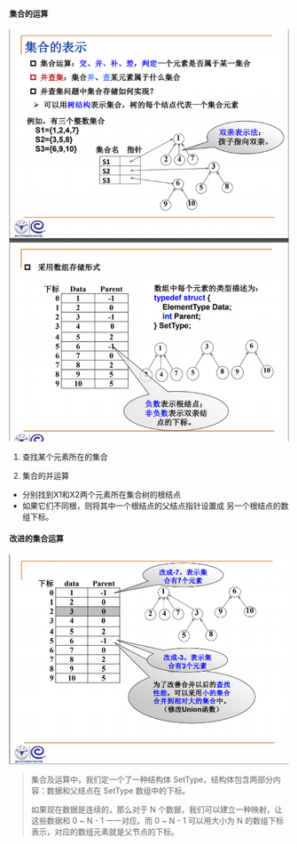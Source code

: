 #### 集合的运算

![](./set1.png)

1. 查找某个元素所在的集合

2. 集合的并运算
- 分别找到X1和X2两个元素所在集合树的根结点 
- 如果它们不同根，则将其中一个根结点的父结点指针设置成 另一个根结点的数组下标。

#### 改进的集合运算

![](./set2.png)

>集合及运算中，我们定一个了一种结构体 SetType，结构体包含两部分内容：数据和父结点在 SetType 数组中的下标。
>
>如果现在数据是连续的，那么对于 N 个数据，我们可以建立一种映射，让这些数据和 0 ~ N - 1 一一对应。而 0 ~ N - 1 可以用大小为 N 的数组下标表示，对应的数组元素就是父节点的下标。